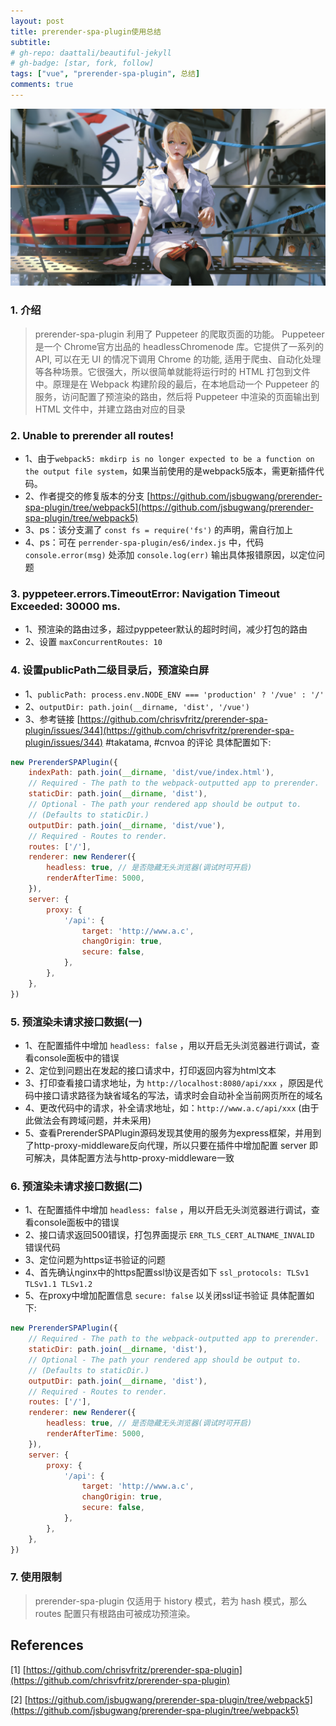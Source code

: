 ```yaml
---
layout: post
title: prerender-spa-plugin使用总结
subtitle: 
# gh-repo: daattali/beautiful-jekyll
# gh-badge: [star, fork, follow]
tags: ["vue", "prerender-spa-plugin", 总结]
comments: true
---
```


![bg](../assets/img/posts/vue-config/1.jpg)

### 1. 介绍
 > prerender-spa-plugin 利用了 Puppeteer 的爬取页面的功能。 Puppeteer 是一个 Chrome官方出品的 headlessChromenode 库。它提供了一系列的 API, 可以在无 UI 的情况下调用 Chrome 的功能, 适用于爬虫、自动化处理等各种场景。它很强大，所以很简单就能将运行时的 HTML 打包到文件中。原理是在 Webpack 构建阶段的最后，在本地启动一个 Puppeteer 的服务，访问配置了预渲染的路由，然后将 Puppeteer 中渲染的页面输出到 HTML 文件中，并建立路由对应的目录

### 2. Unable to prerender all routes!
- 1、由于`webpack5: mkdirp is no longer expected to be a function on the output file system`，如果当前使用的是webpack5版本，需更新插件代码。
- 2、作者提交的修复版本的分支 [https://github.com/jsbugwang/prerender-spa-plugin/tree/webpack5](https://github.com/jsbugwang/prerender-spa-plugin/tree/webpack5)
- 3、ps：该分支漏了 `const fs = require('fs')` 的声明，需自行加上
- 4、ps：可在 `perrender-spa-plugin/es6/index.js` 中，代码 `console.error(msg)` 处添加 `console.log(err)` 输出具体报错原因，以定位问题

### 3. pyppeteer.errors.TimeoutError: Navigation Timeout Exceeded: 30000 ms.
- 1、预渲染的路由过多，超过pyppeteer默认的超时时间，减少打包的路由
- 2、设置 `maxConcurrentRoutes: 10`

### 4. 设置publicPath二级目录后，预渲染白屏
- 1、`publicPath: process.env.NODE_ENV === 'production' ? '/vue' : '/'`
- 2、`outputDir: path.join(__dirname, 'dist', '/vue')`
- 3、参考链接 [https://github.com/chrisvfritz/prerender-spa-plugin/issues/344](https://github.com/chrisvfritz/prerender-spa-plugin/issues/344) #takatama, #cnvoa 的评论
具体配置如下:
```javascript
new PrerenderSPAPlugin({
    indexPath: path.join(__dirname, 'dist/vue/index.html'),
    // Required - The path to the webpack-outputted app to prerender.
    staticDir: path.join(__dirname, 'dist'),
    // Optional - The path your rendered app should be output to.
    // (Defaults to staticDir.)
    outputDir: path.join(__dirname, 'dist/vue'),
    // Required - Routes to render.
    routes: ['/'],
    renderer: new Renderer({
        headless: true, // 是否隐藏无头浏览器(调试时可开启)
        renderAfterTime: 5000,
    }),
    server: {
        proxy: {
            '/api': {
                target: 'http://www.a.c',
                changOrigin: true,
                secure: false,
            },
        },
    },
})
```

### 5. 预渲染未请求接口数据(一)
- 1、在配置插件中增加 `headless: false` ，用以开启无头浏览器进行调试，查看console面板中的错误
- 2、定位到问题出在发起的接口请求中，打印返回内容为html文本
- 3、打印查看接口请求地址，为 `http://localhost:8080/api/xxx` ，原因是代码中接口请求路径为缺省域名的写法，请求时会自动补全当前网页所在的域名
- 4、更改代码中的请求，补全请求地址，如：`http://www.a.c/api/xxx` (由于此做法会有跨域问题，并未采用)
- 5、查看PrerenderSPAPlugin源码发现其使用的服务为express框架，并用到了http-proxy-middleware反向代理，所以只要在插件中增加配置 server 即可解决，具体配置方法与http-proxy-middleware一致

### 6. 预渲染未请求接口数据(二)
- 1、在配置插件中增加 `headless: false` ，用以开启无头浏览器进行调试，查看console面板中的错误
- 2、接口请求返回500错误，打包界面提示 `ERR_TLS_CERT_ALTNAME_INVALID` 错误代码
- 3、定位问题为https证书验证的问题
- 4、首先确认nginx中的https配置ssl协议是否如下 `ssl_protocols: TLSv1 TLSv1.1 TLSv1.2`
- 5、在proxy中增加配置信息 `secure: false` 以关闭ssl证书验证
具体配置如下:
```javascript
new PrerenderSPAPlugin({
    // Required - The path to the webpack-outputted app to prerender.
    staticDir: path.join(__dirname, 'dist'),
    // Optional - The path your rendered app should be output to.
    // (Defaults to staticDir.)
    outputDir: path.join(__dirname, 'dist'),
    // Required - Routes to render.
    routes: ['/'],
    renderer: new Renderer({
        headless: true, // 是否隐藏无头浏览器(调试时可开启)
        renderAfterTime: 5000,
    }),
    server: {
        proxy: {
            '/api': {
                target: 'http://www.a.c',
                changOrigin: true,
                secure: false,
            },
        },
    },
})
```

### 7. 使用限制
 > prerender-spa-plugin 仅适用于 history 模式，若为 hash 模式，那么 routes 配置只有根路由可被成功预渲染。

## References
[1] [https://github.com/chrisvfritz/prerender-spa-plugin](https://github.com/chrisvfritz/prerender-spa-plugin)

[2] [https://github.com/jsbugwang/prerender-spa-plugin/tree/webpack5](https://github.com/jsbugwang/prerender-spa-plugin/tree/webpack5)